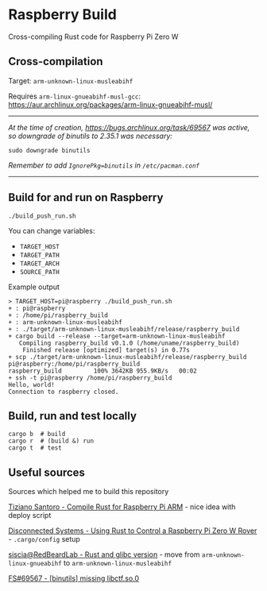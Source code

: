 # Raspberry Build

Cross-compiling Rust code for Raspberry Pi Zero W

## Cross-compilation

Target: `arm-unknown-linux-musleabihf`

Requires `arm-linux-gnueabihf-musl-gcc`: https://aur.archlinux.org/packages/arm-linux-gnueabihf-musl/


----

_At the time of creation, https://bugs.archlinux.org/task/69567 was active, so downgrade of binutils to 2.35.1 was necessary:_

```
sudo downgrade binutils
```

_Remember to add `IgnorePkg=binutils` in `/etc/pacman.conf`_

----

## Build for and run on Raspberry

```
./build_push_run.sh
```

You can change variables:

- `TARGET_HOST`
- `TARGET_PATH`
- `TARGET_ARCH`
- `SOURCE_PATH`

Example output

```
> TARGET_HOST=pi@raspberry ./build_push_run.sh
+ : pi@raspberry
+ : /home/pi/raspberry_build
+ : arm-unknown-linux-musleabihf
+ : ./target/arm-unknown-linux-musleabihf/release/raspberry_build
+ cargo build --release --target=arm-unknown-linux-musleabihf
   Compiling raspberry_build v0.1.0 (/home/uname/raspberry_build)
    Finished release [optimized] target(s) in 0.77s
+ scp ./target/arm-unknown-linux-musleabihf/release/raspberry_build pi@raspberry:/home/pi/raspberry_build 
raspberry_build         100% 3642KB 955.9KB/s   00:02    
+ ssh -t pi@raspberry /home/pi/raspberry_build 
Hello, world!
Connection to raspberry closed.
```

## Build, run and test locally

```
cargo b  # build
cargo r  # (build &) run 
cargo t  # test
```

## Useful sources

Sources which helped me to build this repository

[Tiziano Santoro - Compile Rust for Raspberry Pi ARM](https://medium.com/swlh/compiling-rust-for-raspberry-pi-arm-922b55dbb050) - nice idea with deploy script

[Disconnected Systems - Using Rust to Control a Raspberry Pi Zero W Rover](https://disconnected.systems/blog/rust-powered-rover/#using-rust-to-control-a-raspberry-pi-zero-w-rover) - `.cargo/config` setup

[siscia@RedBeardLab - Rust and glibc version](https://redbeardlab.com/2019/05/07/rust-and-glibc-version/) - move from `arm-unknown-linux-gnueabihf` to `arm-unknown-linux-musleabihf`

[FS#69567 - [binutils] missing libctf.so.0](https://bugs.archlinux.org/task/69567)